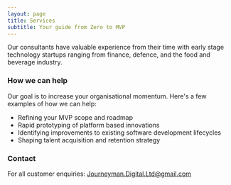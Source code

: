 ```yaml
---
layout: page
title: Services
subtitle: Your guide from Zero to MVP
---
```


Our consultants have valuable experience from their time with early stage technology startups ranging from finance, defence, and the food and beverage industry.

### How we can help

Our goal is to increase your organisational momentum. Here's a few examples of how we can help:

- Refining your MVP scope and roadmap
- Rapid prototyping of platform based innovations
- Identifying improvements to existing software development lifecycles
- Shaping talent acquisition and retention strategy

### Contact

For all customer enquiries: Journeyman.Digital.Ltd@gmail.com
